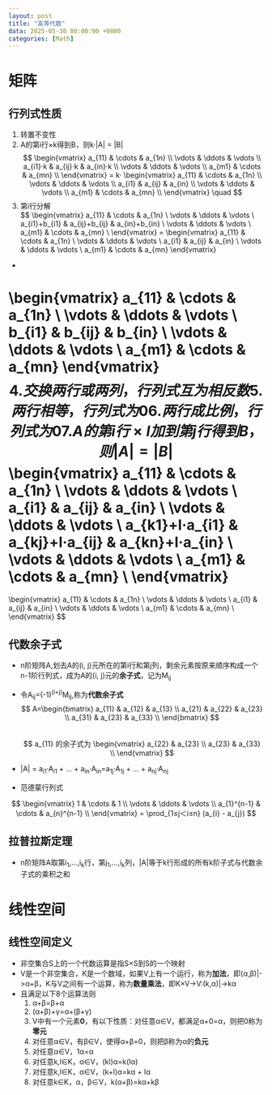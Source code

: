```yaml
---
layout: post
title: "高等代数"
data: 2025-05-30 00:00:00 +0800
categories: [Math]
---
```

# 矩阵
## 行列式性质
1. 转置不变性
2. A的第i行×k得到B，则k·|A| = |B|  
$$
\begin{vmatrix}
a_{11} & \cdots & a_{1n} \\
\vdots & \ddots & \vdots \\
a_{i1}·k & a_{ij}·k & a_{in}·k \\
\vdots & \ddots & \vdots \\
a_{m1} & \cdots & a_{mn} \\
\end{vmatrix} = k·
\begin{vmatrix}
a_{11} & \cdots & a_{1n} \\
\vdots & \ddots & \vdots \\
a_{i1} & a_{ij} & a_{in} \\
\vdots & \ddots & \vdots \\
a_{m1} & \cdots & a_{mn} \\
\end{vmatrix}
\quad
$$
3. 第i行分解  
$$
\begin{vmatrix}
a_{11} & \cdots & a_{1n} \\
\vdots & \ddots & \vdots \\
a_{i1}+b_{i1} & a_{ij}+b_{ij} & a_{in}+b_{in} \\
\vdots & \ddots & \vdots \\
a_{m1} & \cdots & a_{mn} \\
\end{vmatrix}
=
\begin{vmatrix}
a_{11} & \cdots & a_{1n} \\
\vdots & \ddots & \vdots \\
a_{i1} & a_{ij} & a_{in} \\
\vdots & \ddots & \vdots \\
a_{m1} & \cdots & a_{mn}
\end{vmatrix}
+
\begin{vmatrix}
a_{11} & \cdots & a_{1n} \\
\vdots & \ddots & \vdots \\
b_{i1} & b_{ij} & b_{in} \\
\vdots & \ddots & \vdots \\
a_{m1} & \cdots & a_{mn}
\end{vmatrix}
$$
4. 交换两行或两列，行列式互为相反数
5. 两行相等，行列式为0
6. 两行成比例，行列式为0
7. A的第i行×l加到第j行得到B，则|A| = |B|  
$$
\begin{vmatrix}
a_{11} & \cdots & a_{1n} \\
\vdots & \ddots & \vdots \\
a_{i1} & a_{ij} & a_{in} \\
\vdots & \ddots & \vdots \\
a_{k1}+l·a_{i1} & a_{kj}+l·a_{ij} & a_{kn}+l·a_{in} \\
\vdots & \ddots & \vdots \\
a_{m1} & \cdots & a_{mn} \\
\end{vmatrix}
=
\begin{vmatrix}
a_{11} & \cdots & a_{1n} \\
\vdots & \ddots & \vdots \\
a_{i1} & a_{ij} & a_{in} \\
\vdots & \ddots & \vdots \\
a_{m1} & \cdots & a_{mn} \\
\end{vmatrix}
$$

## 代数余子式
- n阶矩阵A,划去A的(i, j)元所在的第i行和第j列，剩余元素按原来顺序构成一个n-1阶行列式，成为A的(i, j)元的**余子式**，记为M<sub>ij</sub>
- 令A<sub>ij</sub>=(-1)<sup>(i+j)</sup>M<sub>ij</sub>,称为**代数余子式**  
$$
A=\begin{bmatrix}
a_{11} & a_{12} & a_{13} \\
a_{21} & a_{22} & a_{23} \\
a_{31} & a_{23} & a_{33} \\
\end{bmatrix}
$$  
$$
a_{11}
的余子式为
\begin{vmatrix}
a_{22} & a_{23} \\
a_{23} & a_{33} \\
\end{vmatrix}
$$

- |A| = a<sub>i1</sub>·A<sub>i1</sub> + ... + a<sub>in</sub>·A<sub>in</sub>=a<sub>1j</sub>·A<sub>1j</sub> + ... + a<sub>nj</sub>·A<sub>nj</sub>  
- 范德蒙行列式  

$$
\begin{vmatrix}
1 & \cdots & 1 \\
\vdots & \ddots & \vdots \\
a_{1}^{n-1} & \cdots & a_{n}^{n-1} \\
\end{vmatrix} = \prod_{1≤j＜i≤n} (a_{i} - a_{j})
$$

## 拉普拉斯定理
- n阶矩阵A取第i<sub>1</sub>,...,i<sub>k</sub>行，第j<sub>1</sub>,...,i<sub>k</sub>列，|A|等于k行形成的所有k阶子式与代数余子式的乘积之和  

# 线性空间
## 线性空间定义
- 非空集合S上的一个代数运算是指S×S到S的一个映射
- V是一个非空集合，K是一个数域，如果V上有一个运行，称为**加法**，即(α,β)\|-\>α+β，K与V之间有一个运算，称为**数量乘法**，即K×V->V:(k,α)\|->kα
- 且满足以下8个运算法则  
  1. α+β=β+α
  2. (α+β)+γ=α+(β+γ)
  3. V中有一个元素**0**，有以下性质：对任意α∈V，都满足α+0=α，则把0称为**零元**
  4. 对任意α∈V，有β∈V，使得α+β=0，则把β称为α的**负元**
  5. 对任意α∈V，1α=α
  6. 对任意k,l∈K，α∈V，(kl)α=k(lα)
  7. 对任意k,l∈K，α∈V，(k+l)α=kα + lα
  8. 对任意k∈K，α，β∈V，k(α+β)=kα+kβ
  